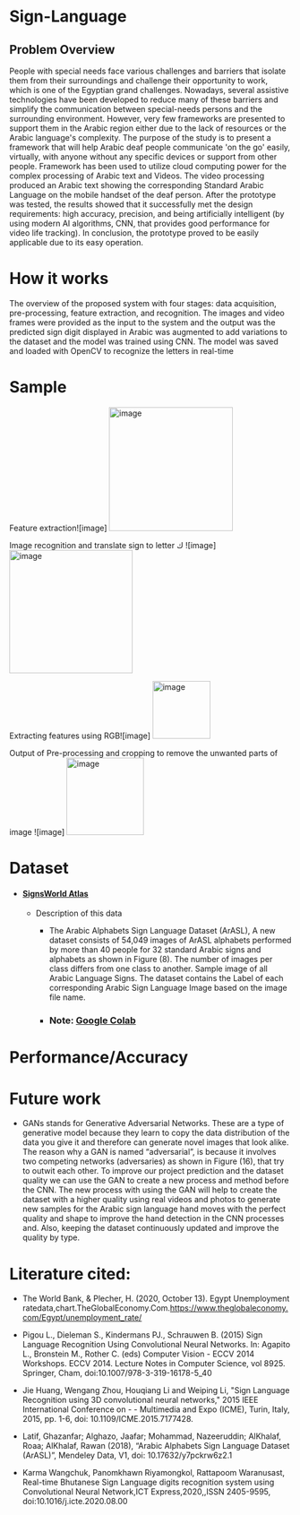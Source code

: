 # Sign-Language
## Problem Overview

People with special needs face various challenges and barriers that isolate them from their surroundings and challenge their opportunity to work, which is one of the Egyptian grand challenges. Nowadays, several assistive technologies have been developed to reduce many of these barriers and simplify the communication between special-needs persons and the surrounding environment. However, very few frameworks are presented to support them in the Arabic region either due to the lack of resources or the Arabic language's complexity. The purpose of the study is to present a framework that will help Arabic deaf people communicate 'on the go' easily, virtually, with anyone without any specific devices or support from other people. Framework has been used to utilize cloud computing power for the complex processing of Arabic text and Videos. The video processing produced an Arabic text showing the corresponding Standard Arabic Language on the mobile handset of the deaf person. After the prototype was tested, the results showed that it successfully met the design requirements: high accuracy, precision, and being artificially intelligent (by using modern AI algorithms, CNN, that provides good performance for video life tracking). In conclusion, the prototype proved to be easily applicable due to its easy operation.


# How it works
The overview of the proposed system with four stages: data acquisition, pre-processing, feature extraction, and recognition. The images and video frames were provided as the input to the system and the output was the predicted sign digit displayed in Arabic was augmented to add variations to the dataset and the model was trained using CNN. The model was saved and loaded with OpenCV to recognize the letters in real-time



# Sample

Feature extraction![image] <img width="221" alt="image" src="https://user-images.githubusercontent.com/49916453/158060312-50b07841-25f3-4fd8-b8dc-a52d71454021.png">


Image recognition and translate sign to letter ك ![image] <img width="220" alt="image" src="https://user-images.githubusercontent.com/49916453/158060280-fd2cc2d7-7f7d-4ffb-b4e2-b21afd07081c.png">

Extracting features using RGB![image] <img width="103" alt="image" src="https://user-images.githubusercontent.com/49916453/158060248-7471dde2-c4c5-44b3-83c0-5ba15496b8dd.png">


Output of Pre-processing and cropping to remove the unwanted parts of image ![image] <img width="138" alt="image" src="https://user-images.githubusercontent.com/49916453/158060201-1215c67e-4168-4db2-9047-7621a2ea4240.png"> 




  
# Dataset
  - #### [SignsWorld Atlas](https://data.mendeley.com/datasets/y7pckrw6z2/1?fbclid=IwAR0ucbKGH9VdkzI2LccuTnk5wcoMQ0odAKSQkq6wKmG9-cvsDj4hwm9Rnb8)
    - Description of this data
      - The Arabic Alphabets Sign Language Dataset (ArASL), A new dataset consists of 54,049 images of ArASL alphabets performed by more than 40 people for 32 standard Arabic signs and alphabets as shown in Figure (8). The number of images per class differs from one class to another. Sample image of all Arabic Language Signs. The dataset contains the Label of each corresponding Arabic Sign Language Image based on the image file name.

      - ### Note: [Google Colab](https://drive.google.com/open?id=18LIsB5eia_HQ342jxD3MWOVlWnit_yLL)



# Performance/Accuracy


# Future work
  - GANs stands for Generative Adversarial Networks. These are a type of generative model because they learn to copy the data distribution of the data you give it and therefore can generate novel images that look alike.  The reason why a GAN is named “adversarial”, is because it involves two competing networks (adversaries) as shown in Figure (16), that try to outwit each other. To improve our project prediction and the dataset quality we can use the GAN to create a new process and method before the CNN. The new process with using the GAN will help to create the dataset with a higher quality using real videos and photos to generate new samples for the Arabic sign language hand moves with the perfect quality and shape to improve the hand detection in the CNN processes and. Also, keeping the dataset continuously updated and improve the quality by type. 
 


# Literature cited:

  - The World Bank, & Plecher, H. (2020, October 13). Egypt Unemployment ratedata,chart.TheGlobalEconomy.Com.https://www.theglobaleconomy.com/Egypt/unemployment_rate/

  - Pigou L., Dieleman S., Kindermans PJ., Schrauwen B. (2015) Sign Language Recognition Using Convolutional Neural Networks. In: Agapito L., Bronstein M., Rother C. (eds) Computer Vision - ECCV 2014 Workshops. ECCV 2014. Lecture Notes in Computer Science, vol 8925. Springer, Cham, doi:10.1007/978-3-319-16178-5_40

  - Jie Huang, Wengang Zhou, Houqiang Li and Weiping Li, "Sign Language Recognition using 3D convolutional neural networks," 2015 IEEE International Conference on - - Multimedia and Expo (ICME), Turin, Italy, 2015, pp. 1-6, doi: 10.1109/ICME.2015.7177428. 

  - Latif, Ghazanfar; Alghazo, Jaafar; Mohammad, Nazeeruddin; AlKhalaf, Roaa; AlKhalaf, Rawan (2018), “Arabic Alphabets Sign Language Dataset (ArASL)”, Mendeley Data, V1, doi: 10.17632/y7pckrw6z2.1

  - Karma Wangchuk, Panomkhawn Riyamongkol, Rattapoom Waranusast, Real-time Bhutanese Sign Language digits recognition system using Convolutional Neural Network,ICT Express,2020,,ISSN 2405-9595, doi:10.1016/j.icte.2020.08.00

